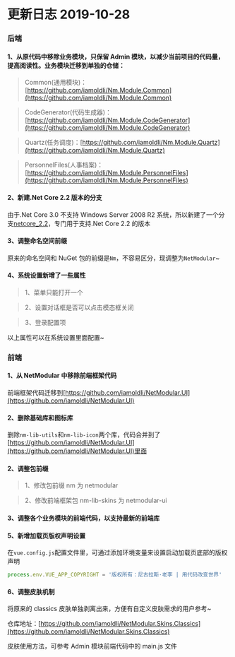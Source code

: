 # 更新日志 2019-10-28

### 后端

#### 1、从原代码中移除业务模块，只保留 Admin 模块，以减少当前项目的代码量，提高阅读性。业务模块迁移到单独的仓储：

> Common(通用模块)：[https://github.com/iamoldli/Nm.Module.Common](https://github.com/iamoldli/Nm.Module.Common)

> CodeGenerator(代码生成器)：[https://github.com/iamoldli/Nm.Module.CodeGenerator](https://github.com/iamoldli/Nm.Module.CodeGenerator)

> Quartz(任务调度)：[https://github.com/iamoldli/Nm.Module.Quartz](https://github.com/iamoldli/Nm.Module.Quartz)

> PersonnelFiles(人事档案)：[https://github.com/iamoldli/Nm.Module.PersonnelFiles](https://github.com/iamoldli/Nm.Module.PersonnelFiles)

#### 2、新建.Net Core 2.2 版本的分支

由于.Net Core 3.0 不支持 Windows Server 2008 R2 系统，所以新建了一个分支[netcore_2.2](https://github.com/iamoldli/NetModular/tree/netcore_2.2)，专门用于支持.Net Core 2.2 的版本

#### 3、调整命名空间前缀

原来的命名空间和 NuGet 包的前缀是`Nm`，不容易区分，现调整为`NetModular`~

#### 4、系统设置新增了一些属性

> 1、菜单只能打开一个

> 2、设置对话框是否可以点击模态框关闭

> 3、登录配置项

以上属性可以在系统设置里面配置~

<nm-img id="20191028180628"/>

### 前端

#### 1、从 NetModular 中移除前端框架代码

前端框架代码迁移到[https://github.com/iamoldli/NetModular.UI](https://github.com/iamoldli/NetModular.UI)

#### 2、删除基础库和图标库

删除`nm-lib-utils`和`nm-lib-icon`两个库，代码合并到了[https://github.com/iamoldli/NetModular.UI](https://github.com/iamoldli/NetModular.UI)里面

#### 2、调整包前缀

> 1、修改包前缀 nm 为 netmodular

> 2、修改前端框架包 nm-lib-skins 为 netmodular-ui

#### 3、调整各个业务模块的前端代码，以支持最新的前端库

#### 5、新增加载页版权声明设置

在`vue.config.js`配置文件里，可通过添加环境变量来设置启动加载页底部的版权声明

```js
process.env.VUE_APP_COPYRIGHT = '版权所有：尼古拉斯·老李 | 用代码改变世界'
```

#### 6、调整皮肤机制

将原来的 classics 皮肤单独剥离出来，方便有自定义皮肤需求的用户参考~

仓库地址：[https://github.com/iamoldli/NetModular.Skins.Classics](https://github.com/iamoldli/NetModular.Skins.Classics)

皮肤使用方法，可参考 Admin 模块前端代码中的 main.js 文件
